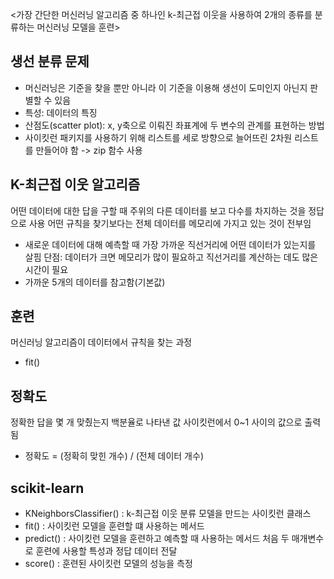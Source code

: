 <가장 간단한 머신러닝 알고리즘 중 하나인 k-최근접 이웃을 사용하여 2개의 종류를 분류하는 머신러닝 모델을 훈련>
## 생선 분류 문제
- 머신러닝은 기준을 찾을 뿐만 아니라 이 기준을 이용해 생선이 도미인지 아닌지 판별할 수 있음
- 특성: 데이터의 특징
- 산점도(scatter plot): x, y축으로 이뤄진 좌표계에 두 변수의 관계를 표현하는 방법
- 사이킷런 패키지를 사용하기 위해 리스트를 세로 방향으로 늘어뜨린 2차원 리스트를 만들어야 함
  -> zip 함수 사용
## K-최근접 이웃 알고리즘
어떤 데이터에 대한 답을 구할 때 주위의 다른 데이터를 보고 다수를 차지하는 것을 정답으로 사용
어떤 규칙을 찾기보다는 전체 데이터를 메모리에 가지고 있는 것이 전부임
- 새로운 데이터에 대해 예측할 때 가장 가까운 직선거리에 어떤 데이터가 있는지를 살핌
  단점: 데이터가 크면 메모리가 많이 필요하고 직선거리를 계산하는 데도 많은 시간이 필요
- 가까운 5개의 데이터를 참고함(기본값)
## 훈련
머신러닝 알고리즘이 데이터에서 규칙을 찾는 과정
- fit()
## 정확도
정확한 답을 몇 개 맞췄는지 백분율로 나타낸 값
사이킷런에서 0~1 사이의 값으로 출력됨
- 정확도 = (정확히 맞힌 개수) / (전체 데이터 개수)
## scikit-learn
- KNeighborsClassifier()
  : k-최근접 이웃 분류 모델을 만드는 사이킷런 클래스
- fit()
  : 사이킷런 모델을 훈련할 떄 사용하는 메서드
- predict()
  : 사이킷런 모델을 훈련하고 예측할 때 사용하는 메서드
    처음 두 매개변수로 훈련에 사용할 특성과 정답 데이터 전달
- score()
  : 훈련된 사이킷런 모델의 성능을 측정 
